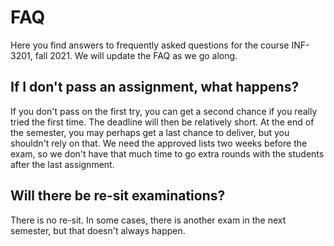 # FAQ

Here you find answers to frequently asked questions for the course INF-3201, fall 2021. We will update the FAQ as we go along.

## If I don't pass an assignment, what happens?
If you don't pass on the first try, you can get a second chance if you really tried the first time. The deadline will then be relatively short. At the end of the semester, you may perhaps get a last chance to deliver, but you shouldn't rely on that. We need the approved lists two weeks before the exam, so we don't have that much time to go extra rounds with the students after the last assignment.

## Will there be re-sit examinations?
There is no re-sit. In some cases, there is another exam in the next semester, but that doesn't always happen.


